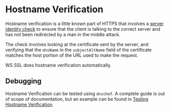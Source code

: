 # Hostname Verification

Hostname verification is a little known part of HTTPS that involves a
[server identity check](https://tools.ietf.org/search/rfc2818#section-3.1) to ensure
that the client is talking to the correct server and has not been
redirected by a man in the middle attack.

The check involves looking at the certificate sent by the server, and
verifying that the `dnsName` in the `subjectAltName` field of the
certificate matches the host portion of the URL used to make the
request.

WS SSL does hostname verification automatically.

## Debugging

Hostname Verification can be tested using `dnschef`. A complete guide
is out of scope of documentation, but an example can be found in
[Testing Hostname
Verification](https://tersesystems.com/2014/03/31/testing-hostname-verification/).